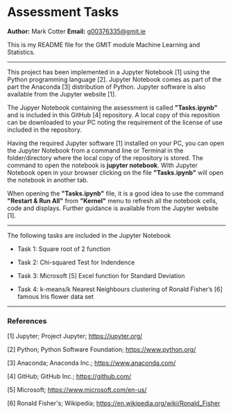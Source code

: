 # Assessment Tasks

**Author:** Mark Cotter
**Email:**  g00376335@gmit.ie

This is my README file for the GMIT module Machine Learning and Statistics.

***

This project has been implemented in a Jupyter Notebook [1] using the Python programming language [2]. Jupyter Notebook comes as part of the part the Anaconda [3] distribution of Python. Jupyter software is also available from the Jupyter website [1].

The Jupyer Notebook containing the assessment is called **"Tasks.ipynb"** and is included in this GitHub [4] repository. A local copy of this reposition can be downloaded to your PC noting the requirement of the license of use included in the repository.

Having the required Jupyter software [1] installed on your PC, you can open the Jupyter Notebook from a command line or Terminal in the folder/directory where the local copy of the repository is stored. The command to open the notebook is **jupyter notebook**. With Jupyter Notebook open in your browser clicking on the file **"Tasks.ipynb"** will open the notebook in another tab.

When opening the **"Tasks.ipynb"** file, it is a good idea to use the command **"Restart & Run All"** from **"Kernel"** menu to refresh all the notebook cells, code and displays. Further guidance is available from the Jupyter website [1].

***

The following tasks are included in the Jupyter Notebook

* Task 1: Square root of 2 function

* Task 2: Chi-squared Test for Indendence

* Task 3: Microsoft [5] Excel function for Standard Deviation

* Task 4: k-means/k Nearest Neighbours clustering of Ronald Fisher’s [6] famous Iris flower data set

***

### References

[1] Jupyter; Project Jupyter; https://jupyter.org/

[2] Python;  Python Software Foundation; https://www.python.org/

[3] Anaconda; Anaconda Inc.; https://www.anaconda.com/

[4] GitHub; GitHub Inc.; https://github.com/

[5] Microsoft; https://www.microsoft.com/en-us/

[6] Ronald Fisher's; Wikipedia; https://en.wikipedia.org/wiki/Ronald_Fisher
